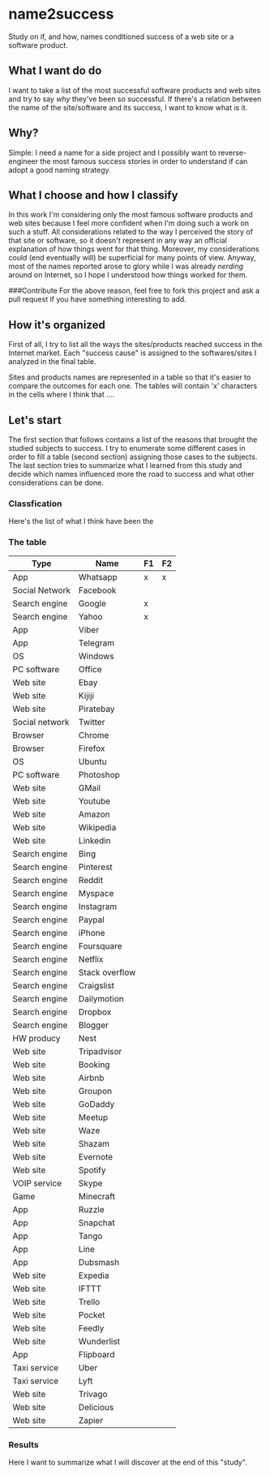 # name2success
Study on if, and how, names conditioned success of a web site or a software product.

## What I want do do
I want to take a list of the most successful software products and web sites and try to say *why* they've been so successful. If there's a relation between the name of the site/software and its success, I want to know what is it.

## Why?
Simple: I need a name for a side project and I possibly want to reverse-engineer the most famous success stories in order to understand if can adopt a good naming strategy.

## What I choose and how I classify
In this work I'm considering only the most famous software products and web sites because I feel more confident when I'm doing such a work on such a stuff. All considerations related to the way I perceived the story of that site or software, so it doesn't represent in any way an official explanation of how things went for that thing. Moreover, my considerations could (end eventually will) be superficial for many points of view. Anyway, most of the names reported arose to glory while I was already *nerding* around on Internet, so I hope I understood how things worked for them.

###Contribute
For the above reason, feel free to fork this project and ask a pull request if you have something interesting to add.

## How it's organized
First of all, I try to list all the ways the sites/products reached success in the Internet market. Each "success cause" is assigned to the softwares/sites I analyzed in the final table.

Sites and products names are represented in a table so that it's easier to compare the outcomes for each one. The tables will contain 'x' characters in the cells where I think that ....

## Let's start
The first section that follows contains a list of the reasons that brought the studied subjects to success. I try to enumerate some different cases in order to fill a table (second section) assigning those cases to the subjects. The last section tries to summarize what I learned from this study and decide which names influenced more the road to success and what other considerations can be done.


### Classfication
Here's the list of what I think have been the 

### The table

Type           | Name           | F1  | F2 
---            | ---            | --- | --- 
App            | Whatsapp       | x   | x 
Social Network | Facebook       |     | 
Search engine  | Google         | x   | 
Search engine  | Yahoo          | x   | 
App            | Viber          |     |
App            | Telegram       |     |
OS             | Windows        |     |
PC software    | Office         |     |
Web site       | Ebay           |     |
Web site       | Kijiji         |     |
Web site       | Piratebay      |     |
Social network | Twitter        |     |
Browser        | Chrome         |     | 
Browser        | Firefox        |     |
OS             | Ubuntu         |     |
PC software    | Photoshop      |     |
Web site       | GMail          |     |
Web site       | Youtube        |     |
Web site       | Amazon         |     |
Web site       | Wikipedia      |     |
Web site       | Linkedin       |     |
Search engine  | Bing           |     |
Search engine  | Pinterest      |     |
Search engine  | Reddit         |     |
Search engine  | Myspace        |     |
Search engine  | Instagram      |     |
Search engine  | Paypal         |     |
Search engine  | iPhone         |     |
Search engine  | Foursquare     |     |
Search engine  | Netflix        |     |
Search engine  | Stack overflow |     |
Search engine  | Craigslist     |     |
Search engine  | Dailymotion    |     |
Search engine  | Dropbox        |     |
Search engine  | Blogger        |     |
HW producy     | Nest           |     |
Web site       | Tripadvisor    |     |
Web site       | Booking        |     |
Web site       | Airbnb         |     |
Web site       | Groupon        |     |
Web site       | GoDaddy        |     |
Web site       | Meetup         |     |
Web site       | Waze           |     |
Web site       | Shazam         |     |
Web site       | Evernote       |     |
Web site       | Spotify        |     |
VOIP service   | Skype          |     |
Game           | Minecraft      |     |
App            | Ruzzle         |     |
App            | Snapchat       |     |
App            | Tango          |     |
App            | Line           |     |
App            | Dubsmash       |     |
Web site       | Expedia        |     |
Web site       | IFTTT          |     |
Web site       | Trello         |     |
Web site       | Pocket         |     |
Web site       | Feedly         |     |
Web site       | Wunderlist     |     |
App            | Flipboard      |     |
Taxi service   | Uber           |     |
Taxi service   | Lyft           |     |
Web site       | Trivago        |     |
Web site       | Delicious      |     |
Web site       | Zapier         |     |





### Results
Here I want to summarize what I will discover at the end of this "study".


